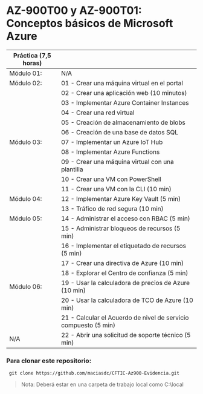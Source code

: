 # AZ-900T00 y AZ-900T01: Conceptos básicos de Microsoft Azure

| Práctica (7,5 horas) |                                                              |
| -------------------- | ------------------------------------------------------------ |
| Módulo 01:           | N/A                                                          |
| Módulo 02:           | 01 - Crear una máquina virtual en el portal                  |
|                      | 02 - Crear una aplicación web (10 minutos)                   |
|                      | 03 - Implementar Azure Container Instances                   |
|                      | 04 - Crear una red virtual                                   |
|                      | 05 - Creación de almacenamiento de blobs                     |
|                      | 06 - Creación de una base de datos SQL                       |
| Módulo 03:           | 07 - Implementar un Azure IoT Hub                            |
|                      | 08 - Implementar Azure Functions                             |
|                      | 09 - Crear una máquina virtual con una plantilla             |
|                      | 10 - Crear una VM con PowerShell                             |
|                      | 11 - Crear una VM con la CLI (10 min)                        |
| Módulo 04:           | 12 - Implementar Azure Key Vault (5 min)                     |
|                      | 13 - Tráfico de red segura (10 min)                          |
| Módulo 05:           | 14 - Administrar el acceso con RBAC (5 min)                  |
|                      | 15 - Administrar bloqueos de recursos (5 min)                |
|                      | 16 - Implementar el etiquetado de recursos (5 min)           |
|                      | 17 - Crear una directiva de Azure (10 min)                   |
|                      | 18 - Explorar el Centro de confianza (5 min)                 |
| Módulo 06:           | 19 - Usar la calculadora de precios de Azure (10 min)        |
|                      | 20 - Usar la calculadora de TCO de Azure (10 min)            |
|                      | 21 - Calcular el Acuerdo de nivel de servicio compuesto (5 min) |
| N/A                  | 22 - Abrir una solicitud de soporte técnico (5 min)          |

### Para clonar este repositorio:

```
 git clone https://github.com/maciasdc/CFTIC-Az900-Evidencia.git
```

> Nota: Deberá estar en una carpeta de trabajo local como C:\local

